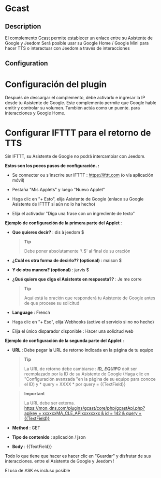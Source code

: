 Gcast
=====

Description
-----------

El complemento Gcast permite establecer un enlace entre su Asistente de Google y
Jeedom Será posible usar su Google Home / Google Mini para
hacer TTS o interactuar con Jeedom a través de interacciones

Configuration
-------------

Configuración del plugin
=======================

Después de descargar el complemento, debe activarlo e ingresar la IP
desde tu Asistente de Google. Este complemento permite que Google hable
emitir y controlar su volumen. También actúa como un puente.
para interacciones y Google Home.

Configurar IFTTT para el retorno de TTS
=========================================

Sin IFTTT, su Asistente de Google no podrá intercambiar con Jeedom.

**Estos son los pocos pasos de configuración. :**

-   Se connecter ou s'inscrire sur IFTTT : <https://ifttt.com> (o vía
    aplicación móvil)

-   Pestaña "Mis Applets" y luego "Nuevo Applet"

-   Haga clic en "+ Esto", elija Asistente de Google (enlace su Google
    Asistente de IFTTT si aún no lo ha hecho)

-   Elija el activador "Diga una frase con un ingrediente de texto"

**Ejemplo de configuración de la primera parte del Applet :**

-   **Que quieres decir?** : dis à jeedom \$

    > **Tip**
    >
    > Debe poner absolutamente '\ $' al final de su oración

-   **¿Cuál es otra forma de decirlo?? (optional)** : maison \$

-   **Y de otra manera? (optional)** : jarvis \$

-   **¿Qué quiere que diga el Asistente en respuesta??** : Je
    me corre

    > **Tip**
    >
    > Aquí está la oración que responderá tu Asistente de Google
    > antes de que procese su solicitud

-   **Language** : French

-   Haga clic en "+ Eso", elija Webhooks (active el servicio si no
    no hecho)

-   Elija el único disparador disponible : Hacer una solicitud web

**Ejemplo de configuración de la segunda parte del Applet :**

-   **URL** : Debe pegar la URL de retorno indicada en la página de
    tu equipo

    > **Tip**
    >
    > La URL de retorno debe cambiarse : ***ID\_ EQUIPO*** doit
    > ser reemplazado por la ID de su Asistente de Google (Haga clic en
    > "Configuración avanzada "en la página de su equipo para
    > conoce el ID) y * query = XXXX * por query = {{TextField}}

    > **Important**
    >
    > La URL debe ser externa.
    > [https://mon\_dns.com/plugins/gcast/core/php/gcastApi.php?apikey = xxxxxxMA\_CLE\_APIxxxxxxxx & id = 142 & query = {{TextField}}](https://mon_dns.com/plugins/gcast/core/php/gcastApi.php?apikey=xxxxxxMA_CLE_APIxxxxxxxx&id=142&query={{TextField}})

-   **Method** : GET

-   **Tipo de contenido** : aplicación / json

-   **Body** : {{TextField}}

Todo lo que tiene que hacer es hacer clic en "Guardar" y disfrutar de sus interacciones.
entre el Asistente de Google y Jeedom !

El uso de ASK es incluso posible
